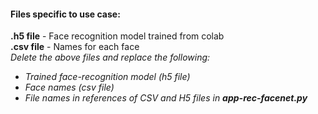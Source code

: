 #### Files specific to use case:
**.h5 file** - Face recognition model trained from colab  
**.csv file** - Names for each face  
*Delete the above files and replace the following:*  
- *Trained face-recognition model (h5 file)*  
- *Face names (csv file)*
- *File names in references of CSV and H5 files in **app-rec-facenet.py***  
